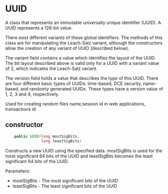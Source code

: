 # UUID

A class that represents an immutable universally unique identifier (UUID). A UUID represents a 128-bit value.

There exist different variants of these global identifiers. The methods of this class are for manipulating the Leach-Salz variant, although the constructors allow the creation of any variant of UUID (described below). 

 The variant field contains a value which identifies the layout of the UUID. The bit layout described above is valid only for a UUID with a variant value of 2, which indicates the Leach-Salz variant.

The version field holds a value that describes the type of this UUID. There are four different basic types of UUIDs: time-based, DCE security, name-based, and randomly generated UUIDs. These types have a version value of 1, 2, 3 and 4, respectively. 

Used for creating random files name,session id in web applications, transactions id

## constructor

```java
    public UUID(long mostSigBits,
                long leastSigBits)
```

Constructs a new UUID using the specified data. mostSigBits is used for the most significant 64 bits of the UUID and leastSigBits becomes the least significant 64 bits of the UUID.

Parameters:

* mostSigBits - The most significant bits of the UUID
* leastSigBits - The least significant bits of the UUID
